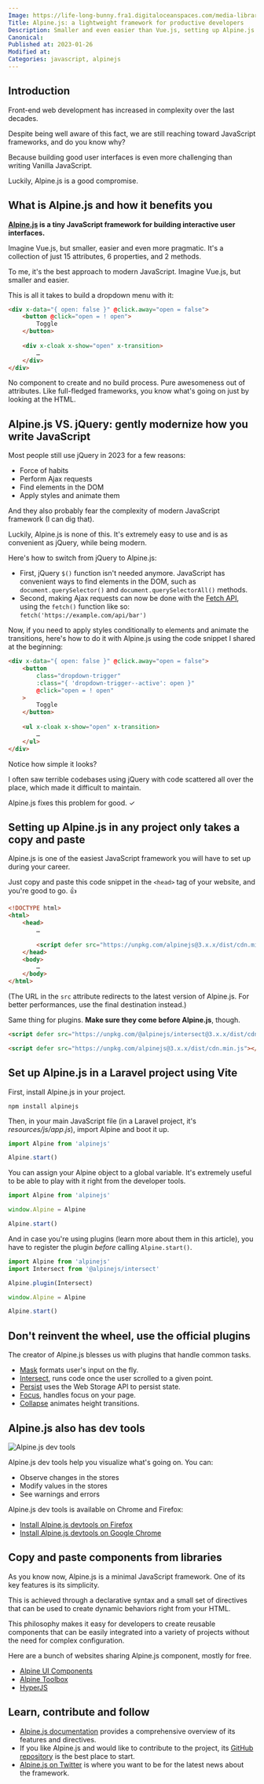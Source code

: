 ```yaml
---
Image: https://life-long-bunny.fra1.digitaloceanspaces.com/media-library/production/27/Screenshot_2023-01-26_at_10.49.30_rtukqx.png
Title: Alpine.js: a lightweight framework for productive developers
Description: Smaller and even easier than Vue.js, setting up Alpine.js is as easy as copying and pasting a code snippet.
Canonical: 
Published at: 2023-01-26
Modified at: 
Categories: javascript, alpinejs
---
```


## Introduction

Front-end web development has increased in complexity over the last decades.

Despite being well aware of this fact, we are still reaching toward JavaScript frameworks, and do you know why?

Because building good user interfaces is even more challenging than writing Vanilla JavaScript.

Luckily, Alpine.js is a good compromise.

## What is Alpine.js and how it benefits you

**[Alpine.js](https://alpinejs.dev) is a tiny JavaScript framework for building interactive user interfaces.**

Imagine Vue.js, but smaller, easier and even more pragmatic. It's a collection of just 15 attributes, 6 properties, and 2 methods.

To me, it's the best approach to modern JavaScript. Imagine Vue.js, but smaller and easier.

This is all it takes to build a dropdown menu with it:

```html
<div x-data="{ open: false }" @click.away="open = false">
    <button @click="open = ! open">
	    Toggle
    </button>
    
    <div x-cloak x-show="open" x-transition>
        …
    </div>
</div>
```

No component to create and no build process. Pure awesomeness out of attributes. Like full-fledged frameworks, you know what's going on just by looking at the HTML.

## Alpine.js VS. jQuery: gently modernize how you write JavaScript

Most people still use jQuery in 2023 for a few reasons:
- Force of habits
- Perform Ajax requests
- Find elements in the DOM
- Apply styles and animate them

And they also probably fear the complexity of modern JavaScript framework (I can dig that).

Luckily, Alpine.js is none of this. It's extremely easy to use and is as convenient as jQuery, while being modern.

Here's how to switch from jQuery to Alpine.js:
- First, jQuery `$()` function isn't needed anymore. JavaScript has convenient ways to find elements in the DOM, such as `document.querySelector()` and `document.querySelectorAll()` methods.
- Second, making Ajax requests can now be done with the [Fetch API](https://developer.mozilla.org/en-US/docs/Web/API/Fetch_API/Using_Fetch), using the `fetch()` function like so: `fetch('https://example.com/api/bar')`

Now, if you need to apply styles conditionally to elements and animate the transitions, here's how to do it with Alpine.js using the code snippet I shared at the beginning:

```html
<div x-data="{ open: false }" @click.away="open = false">
    <button
	    class="dropdown-trigger"
	    :class="{ 'dropdown-trigger--active': open }"
	    @click="open = ! open"
    >
    	Toggle
    </button>
  
    <ul x-cloak x-show="open" x-transition>
	    …
    </ul>
</div>
```

Notice how simple it looks?

I often saw terrible codebases using jQuery with code scattered all over the place, which made it difficult to maintain.

Alpine.js fixes this problem for good. ✓

## Setting up Alpine.js in any project only takes a copy and paste

Alpine.js is one of the easiest JavaScript framework you will have to set up during your career.

Just copy and paste this code snippet in the `<head>` tag of your website, and you're good to go. 👍

```html
<!DOCTYPE html>
<html>
    <head>
        …
        
        <script defer src="https://unpkg.com/alpinejs@3.x.x/dist/cdn.min.js"></script>
    </head>
    <body>
        …
    </body>
</html>
```

(The URL in the `src` attribute redirects to the latest version of Alpine.js. For better performances, use the final destination instead.)

Same thing for plugins. **Make sure they come before Alpine.js**, though.

```html
<script defer src="https://unpkg.com/@alpinejs/intersect@3.x.x/dist/cdn.min.js"></script>

<script defer src="https://unpkg.com/alpinejs@3.x.x/dist/cdn.min.js"></script>
```

## Set up Alpine.js in a Laravel project using Vite

First, install Alpine.js in your project.

```
npm install alpinejs
```

Then, in your main JavaScript file (in a Laravel project, it's *resources/js/app.js*), import Alpine and boot it up.

```js
import Alpine from 'alpinejs'

Alpine.start()
```

You can assign your Alpine object to a global variable. It's extremely useful to be able to play with it right from the developer tools.

```js
import Alpine from 'alpinejs'

window.Alpine = Alpine

Alpine.start()
```

And in case you're using plugins (learn more about them in this article), you have to register the plugin *before* calling `Alpine.start()`.

```js
import Alpine from 'alpinejs'
import Intersect from '@alpinejs/intersect'

Alpine.plugin(Intersect)

window.Alpine = Alpine

Alpine.start()
```

## Don't reinvent the wheel, use the official plugins

The creator of Alpine.js blesses us with plugins that handle common tasks.

- [Mask](https://alpinejs.dev/plugins/mask) formats user's input on the fly.
- [Intersect](https://alpinejs.dev/plugins/intersect), runs code once the user scrolled to a given point.
- [Persist](https://alpinejs.dev/plugins/persist) uses the Web Storage API to persist state.
- [Focus](https://alpinejs.dev/plugins/focus), handles focus on your page.
- [Collapse](https://alpinejs.dev/plugins/collapse) animates height transitions.

## Alpine.js also has dev tools

![Alpine.js dev tools](https://life-long-bunny.fra1.digitaloceanspaces.com/media-library/production/129/conversions/Screenshot_2023-01-26_at_11.22.16_j5znbh-medium.jpg)

Alpine.js dev tools help you visualize what's going on. You can:
- Observe changes in the stores
- Modify values in the stores
- See warnings and errors

Alpine.js dev tools is available on Chrome and Firefox:

- [Install Alpine.js devtools on Firefox](https://addons.mozilla.org/en-US/firefox/addon/alpinejs-devtools/)
- [Install Alpine.js devtools on Google Chrome](https://chrome.google.com/webstore/detail/alpinejs-devtools/fopaemeedckajflibkpifppcankfmbhk)

## Copy and paste components from libraries

As you know now, Alpine.js is a minimal JavaScript framework. One of its key features is its simplicity.

This is achieved through a declarative syntax and a small set of directives that can be used to create dynamic behaviors right from your HTML.

This philosophy makes it easy for developers to create reusable components that can be easily integrated into a variety of projects without the need for complex configuration.

Here are a bunch of websites sharing Alpine.js component, mostly for free.

- [Alpine UI Components](https://alpinejs.dev/components)
- [Alpine Toolbox](https://www.alpinetoolbox.com)
- [HyperJS](https://js.hyperui.dev)

## Learn, contribute and follow

- [Alpine.js documentation](https://alpinejs.dev/start-here) provides a comprehensive overview of its features and directives.
- If you like Alpine.js and would like to contribute to the project, its [GitHub repository](https://github.com/alpinejs/alpine) is the best place to start.
- [Alpine.js on Twitter](https://twitter.com/Alpine_JS) is where you want to be for the latest news about the framework.

